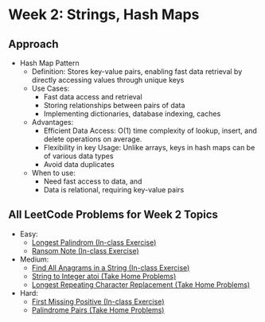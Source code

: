 # Week 2: Strings, Hash Maps

## Approach
* Hash Map Pattern
    * Definition: Stores key-value pairs, enabling fast data retrieval by directly accessing values through unique keys
    * Use Cases:
        * Fast data access and retrieval
        * Storing relationships between pairs of data
        * Implementing dictionaries, database indexing, caches
    * Advantages:
        * Efficient Data Access: O(1) time complexity of lookup, insert, and delete operations on average.
        * Flexibility in key Usage: Unlike arrays, keys in hash maps can be of various data types
        * Avoid data duplicates
    * When to use:
        * Need fast access to data, and
        * Data is relational, requiring key-value pairs

## All LeetCode Problems for Week 2 Topics
* Easy: 
    * [Longest Palindrom (In-class Exercise)](/Practice/409.-Longest-Palindrome.py)
    * [Ransom Note (In-class Exercise)]()
* Medium:
    * [Find All Anagrams in a String (In-class Exercise)]()
    * [String to Integer atoi (Take Home Problems)]()
    * [Longest Repeating Character Replacement (Take Home Problems)]()
* Hard:
    * [First Missing Positive (In-class Exercise)]()
    * [Palindrome Pairs (Take Home Problems)]()
